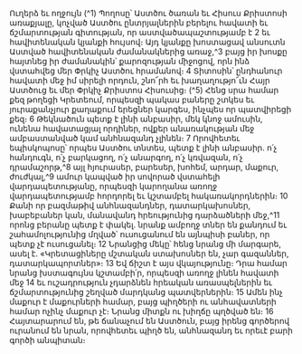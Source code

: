 
Ուղերձ եւ ողջույն
(^1) Պողոսը՝ Աստծու ծառան եւ Հիսուս Քրիստոսի առաքյալը, կոչված Աստծու ընտրյալներին բերելու հավատի եւ
ճշմարտության գիտության, որ աստվածապաշտությամբ է 2 եւ հավիտենական կյանքի հույսով։ Այդ կյանքը խոստացավ
անսուտն Աստված հավիտենական ժամանակներից առաջ,^3 բայց իր խոսքը հայտնեց իր ժամանակին՝ քարոզության
միջոցով, որն ինձ վստահվեց մեր Փրկիչ Աստծու հրամանով։ 4 Տիտոսին՝ ընդհանուր հավատի մեջ իմ սիրելի որդուն,
շնո՜րհ եւ խաղաղությո՜ւն Հայր Աստծուց եւ մեր Փրկիչ Քրիստոս Հիսուսից։
(^5) Հենց սրա համար քեզ թողեցի Կրետեում, որպեսզի պակաս բաները շտկես եւ յուրաքանչյուր քաղաքում երեցներ
կարգես, ինչպես որ պատվիրեցի քեզ։ 6 Թեկնածուն պետք է լինի անբասիր, մեկ կնոջ ամուսին, ունենա հավատացյալ
որդիներ, ովքեր անառակության մեջ ամբաստանված կամ անհնազանդ չլինեն։ 7 Որովհետեւ եպիսկոպոսը՝ որպես
Աստծու տնտես, պետք է լինի անբասիր. ո՛չ հանդուգն, ո՛չ բարկացող, ո՛չ անարգող, ո՛չ կռվազան, ո՛չ դրամաշորթ,^8 այլ
հյուրասեր, բարեսեր, խոհեմ, արդար, մաքուր, ժուժկալ,^9 ամուր կապված իր սովորած վստահելի վարդապետությանը,
որպեսզի կարողանա առողջ վարդապետությամբ հորդորել եւ կշտամբել հակառակորդներին։ 10 Քանի որ բազմաթիվ
անհնազանդներ, դատարկախոսներ, խաբեբաներ կան, մանավանդ հրեությունից դարձածների մեջ,^11 որոնց բերանը
պետք է փակել. նրանք ամբողջ տներ են քանդում եւ շահամոլությունից մղված՝ ուսուցանում են այնպիսի բաներ, որ
պետք չէ ուսուցանել։ 12 Նրանցից մեկը՝ հենց նրանց մի մարգարե, ասել է. «Կրետացիները մշտական ստախոսներ են,
չար գազաններ, դատարկապորտներ»։ 13 Եվ ճիշտ է այս վկայությունը։ Դրա համար նրանց խստագույնս կշտամբի՛ր,
որպեսզի առողջ լինեն հավատի մեջ 14 եւ ուշադրություն չդարձնեն հրեական առասպելներին եւ ճշմարտությունից
շեղված մարդկանց պատվերներին։ 15 Ամեն ինչ մաքուր է մաքուրների համար, բայց պիղծերի ու անհավատների համար
ոչինչ մաքուր չէ։ Նրանց միտքն ու խիղճը պղծված են։ 16 Հայտարարում են, թե ճանաչում են Աստծուն, բայց իրենց
գործերով ուրանում են նրան, որովհետեւ պիղծ են, անհնազանդ եւ որեւէ բարի գործի անպիտան։
